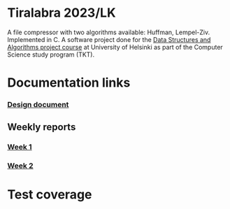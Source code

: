 # Tiralabra 2023/LK

A file compressor with two algorithms available: Huffman, Lempel-Ziv. Implemented in C. A software project done for the [Data Structures and Algorithms project course](https://tiralabra.github.io/2023_loppukesa/index) at University of Helsinki as part of the Computer Science study program (TKT).

# Documentation links

### [Design document](doc/design.md)

## Weekly reports
### [Week 1](doc/week1.md)
### [Week 2](doc/week2.md)

# Test coverage

